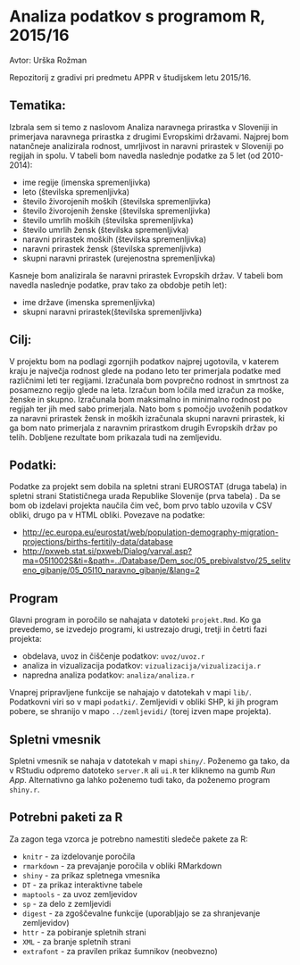 # Analiza podatkov s programom R, 2015/16

Avtor: Urška Rožman


Repozitorij z gradivi pri predmetu APPR v študijskem letu 2015/16.

## Tematika: 

Izbrala sem si temo z naslovom Analiza naravnega prirastka v Sloveniji in primerjava naravnega prirastka z drugimi Evropskimi državami. Najprej bom natančneje analizirala rodnost, umrljivost in naravni prirastek v Sloveniji po regijah in spolu. V tabeli bom navedla naslednje podatke za 5 let (od 2010-2014):
 - ime regije (imenska spremenljivka)
 - leto (številska spremenljivka)
 - število živorojenih moških (številska spremenljivka)
 - število živorojenih ženske (številska spremenljivka)
 - število umrlih moških (številska spremenljivka)
 - število umrlih žensk (številska spremenljivka)
 - naravni prirastek moških (številska spremenljivka)
 - naravni prirastek žensk (številska spremenljivka)
 - skupni naravni prirastek (urejenostna spremenljivka)

Kasneje bom analizirala še naravni prirastek Evropskih držav. V tabeli bom navedla naslednje podatke, prav tako za obdobje petih let):
- ime države (imenska spremenljivka)
- skupni naravni prirastek(številska spremenljivka)


## Cilj:

V projektu bom na podlagi zgornjih podatkov najprej ugotovila, v katerem kraju je največja rodnost glede na podano leto ter primerjala podatke med različnimi leti ter regijami. Izračunala bom povprečno rodnost in smrtnost za posamezno regijo glede na leta. Izračun bom ločila med izračun za moške, ženske in skupno. 
Izračunala bom maksimalno in minimalno rodnost po regijah ter jih med sabo primerjala.
Nato bom s pomočjo uvoženih podatkov za naravni prirastek žensk in moških izračunala skupni naravni prirastek, ki ga bom nato primerjala z naravnim prirastkom drugih Evropskih držav po telih. Dobljene rezultate bom prikazala tudi na zemljevidu.
 
## Podatki:
Podatke za projekt sem dobila na spletni strani EUROSTAT (druga tabela) in spletni strani Statističnega urada Republike Slovenije (prva tabela) . Da se bom ob izdelavi projekta naučila čim več, bom prvo tablo uzovila v CSV obliki, drugo pa v HTML obliki. 
Povezave na podatke:
- http://ec.europa.eu/eurostat/web/population-demography-migration-projections/births-fertitily-data/database
- http://pxweb.stat.si/pxweb/Dialog/varval.asp?ma=05I1002S&ti=&path=../Database/Dem_soc/05_prebivalstvo/25_selitveno_gibanje/05_05I10_naravno_gibanje/&lang=2

## Program

Glavni program in poročilo se nahajata v datoteki `projekt.Rmd`. Ko ga prevedemo,
se izvedejo programi, ki ustrezajo drugi, tretji in četrti fazi projekta:

* obdelava, uvoz in čiščenje podatkov: `uvoz/uvoz.r`
* analiza in vizualizacija podatkov: `vizualizacija/vizualizacija.r`
* napredna analiza podatkov: `analiza/analiza.r`

Vnaprej pripravljene funkcije se nahajajo v datotekah v mapi `lib/`. Podatkovni
viri so v mapi `podatki/`. Zemljevidi v obliki SHP, ki jih program pobere, se
shranijo v mapo `../zemljevidi/` (torej izven mape projekta).

## Spletni vmesnik

Spletni vmesnik se nahaja v datotekah v mapi `shiny/`. Poženemo ga tako, da v
RStudiu odpremo datoteko `server.R` ali `ui.R` ter kliknemo na gumb *Run App*.
Alternativno ga lahko poženemo tudi tako, da poženemo program `shiny.r`.

## Potrebni paketi za R

Za zagon tega vzorca je potrebno namestiti sledeče pakete za R:

* `knitr` - za izdelovanje poročila
* `rmarkdown` - za prevajanje poročila v obliki RMarkdown
* `shiny` - za prikaz spletnega vmesnika
* `DT` - za prikaz interaktivne tabele
* `maptools` - za uvoz zemljevidov
* `sp` - za delo z zemljevidi
* `digest` - za zgoščevalne funkcije (uporabljajo se za shranjevanje zemljevidov)
* `httr` - za pobiranje spletnih strani
* `XML` - za branje spletnih strani
* `extrafont` - za pravilen prikaz šumnikov (neobvezno)

